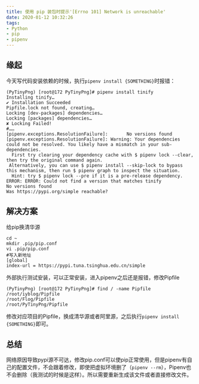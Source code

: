 ```yaml
---
title: 使用 pip 装包时提示'[Errno 101] Network is unreachable'
date: 2020-01-12 10:32:26
tags:
- Python
- pip
- pipenv
---
```

## 缘起
今天写代码安装依赖的时候，执行`pipenv install {SOMETHING}`时报错：
```plain
(PyTinyPng) [root@172 PyTinyPng]# pipenv install tinify
Installing tinify…
✔ Installation Succeeded 
Pipfile.lock not found, creating…
Locking [dev-packages] dependencies…
Locking [packages] dependencies…
✘ Locking Failed! 
#……
[pipenv.exceptions.ResolutionFailure]:       No versions found
[pipenv.exceptions.ResolutionFailure]: Warning: Your dependencies could not be resolved. You likely have a mismatch in your sub-dependencies.
  First try clearing your dependency cache with $ pipenv lock --clear, then try the original command again.
 Alternatively, you can use $ pipenv install --skip-lock to bypass this mechanism, then run $ pipenv graph to inspect the situation.
  Hint: try $ pipenv lock --pre if it is a pre-release dependency.
ERROR: ERROR: Could not find a version that matches tinify
No versions found
Was https://pypi.org/simple reachable?

```
## 解决方案

给pip换清华源
```shell
cd ~
mkdir .pip/pip.conf
vi .pip/pip.conf
#写入新地址
[global]
index-url = https://pypi.tuna.tsinghua.edu.cn/simple
```
外部执行测试安装，可以正常安装，进入pipenv之后还是报错，修改Pipfile
```plain
(PyTinyPng) [root@172 PyTinyPng]# find / -name Pipfile
/root/iyblog/Pipfile
/root/Flog/Pipfile
/root/PyTinyPng/Pipfile
```
修改对应项目的Pipfile，换成清华源或者阿里源，之后执行`pipenv install {SOMETHING}`即可。

## 总结

网络原因导致pypi源不可达，修改pip.conf可以使pip正常使用，但是pipenv有自己的配置文件，不会跟着修改，即使把虚拟环境删了（`pipenv --rm`），Pipenv也不会删除（我测试的时候是这样）。所以需要重新生成该文件或者直接修改文件。